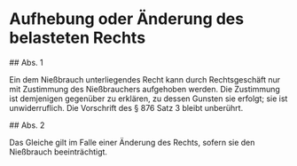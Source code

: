 # Aufhebung oder Änderung des belasteten Rechts



\#\# Abs. 1

 Ein dem Nießbrauch unterliegendes Recht kann durch Rechtsgeschäft nur mit Zustimmung des Nießbrauchers aufgehoben werden. Die Zustimmung ist demjenigen gegenüber zu erklären, zu dessen Gunsten sie erfolgt; sie ist unwiderruflich. Die Vorschrift des § 876 Satz 3 bleibt unberührt.

\#\# Abs. 2

 Das Gleiche gilt im Falle einer Änderung des Rechts, sofern sie den Nießbrauch beeinträchtigt. 

